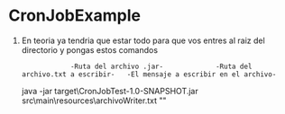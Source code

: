# CronJobExample

1. En teoria ya tendria que estar todo para que vos entres al raiz del directorio y pongas estos comandos

                   -Ruta del archivo .jar-             -Ruta del archivo.txt a escribir-   -El mensaje a escribir en el archivo-
      java -jar target\CronJobTest-1.0-SNAPSHOT.jar src\main\resources\archivoWriter.txt "<Cualquier string que vos quieras>" 
